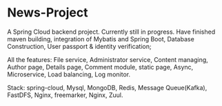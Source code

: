 # News-Project
A Spring Cloud backend project. Currently still in progress.
Have finished maven building, integration of Mybatis and Spring Boot, Database Construction,  User passport & identity verification;


All the features: 
File service, Administrator service, Content managing, Author page, Details page, 
Comment module, static page, Async, Microservice, Load balancing, Log monitor.

Stack:
spring-cloud, Mysql, MongoDB, Redis, Message Queue(Kafka), FastDFS, Nginx, freemarker, Nginx, Zuul.
